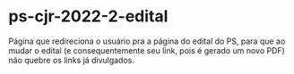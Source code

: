 # ps-cjr-2022-2-edital

Página que redireciona o usuário pra a página do edital do PS, para que ao mudar o edital (e consequentemente seu link, pois é gerado um novo PDF) não quebre os links já divulgados.
